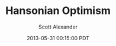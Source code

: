 ---
layout: podcast
title: "Hansonian Optimism"
author: Scott Alexander
description: https://slatestarcodex.com/2013/05/31/hansonian-optimism/
date: 2013-05-31 00:15:00 PDT
length: 128454
duration: 32
guid: hansonian-optimism
---